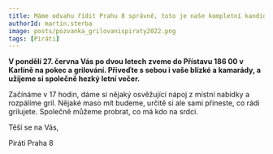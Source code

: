 ```yaml
---
title: Máme odvahu řídit Prahu 8 správně, toto je naše kompletní kandidátka
authorId: martin.sterba
image: posts/pozvanka_grilovanispiraty2022.png
tags: [Piráti]
---
```


**V pondělí 27. června Vás po dvou letech zveme do Přístavu 186 00 v Karlíně na pokec a grilování. Přiveďte s sebou i vaše blízké a kamarády, a užijeme si společně hezký letní večer.**

Začínáme v 17 hodin, dáme si nějaký osvěžující nápoj z místní nabídky a rozpálíme gril. Nějaké maso mít budeme, určitě si ale sami přineste, co rádi grilujete. Společně můžeme probrat, co má kdo na srdci.

Těší se na Vás,

Piráti Praha 8
